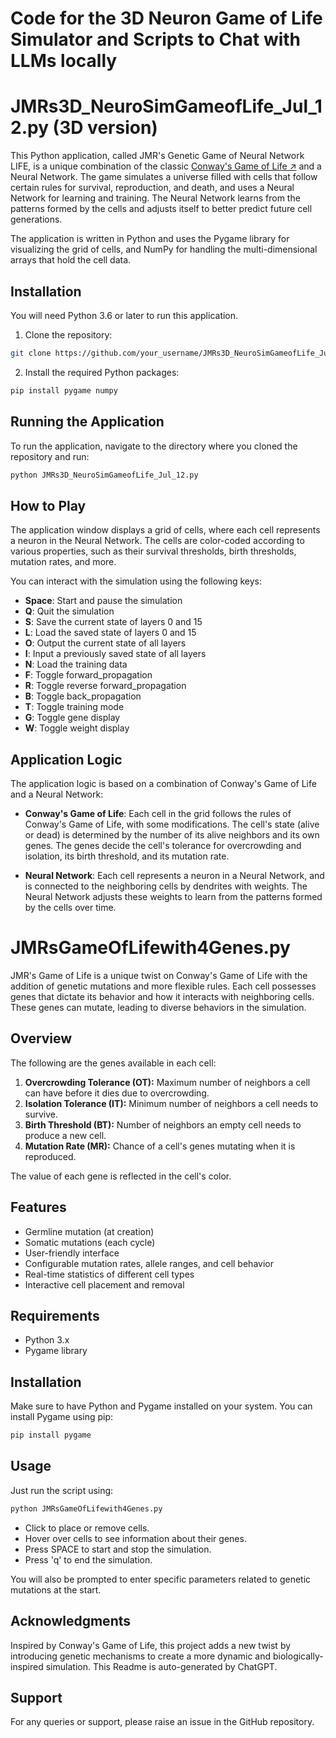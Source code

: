 # Code for the 3D Neuron Game of Life Simulator and Scripts to Chat with LLMs locally
# JMRs3D_NeuroSimGameofLife_Jul_12.py (3D version)

This Python application, called JMR's Genetic Game of Neural Network LIFE, is a unique combination of the classic [Conway's Game of Life ↗](https://en.wikipedia.org/wiki/Conway%27s_Game_of_Life) and a Neural Network. The game simulates a universe filled with cells that follow certain rules for survival, reproduction, and death, and uses a Neural Network for learning and training. The Neural Network learns from the patterns formed by the cells and adjusts itself to better predict future cell generations.

The application is written in Python and uses the Pygame library for visualizing the grid of cells, and NumPy for handling the multi-dimensional arrays that hold the cell data.

## Installation

You will need Python 3.6 or later to run this application.

1. Clone the repository:

```bash
git clone https://github.com/your_username/JMRs3D_NeuroSimGameofLife_Jul_12.py.git
```

2. Install the required Python packages:

```bash
pip install pygame numpy
```

## Running the Application

To run the application, navigate to the directory where you cloned the repository and run:

```bash
python JMRs3D_NeuroSimGameofLife_Jul_12.py
```

## How to Play

The application window displays a grid of cells, where each cell represents a neuron in the Neural Network. The cells are color-coded according to various properties, such as their survival thresholds, birth thresholds, mutation rates, and more.

You can interact with the simulation using the following keys:

- **Space**: Start and pause the simulation
- **Q**: Quit the simulation
- **S**: Save the current state of layers 0 and 15
- **L**: Load the saved state of layers 0 and 15
- **O**: Output the current state of all layers
- **I**: Input a previously saved state of all layers
- **N**: Load the training data
- **F**: Toggle forward_propagation
- **R**: Toggle reverse forward_propagation
- **B**: Toggle back_propagation
- **T**: Toggle training mode
- **G**: Toggle gene display
- **W**: Toggle weight display

## Application Logic

The application logic is based on a combination of Conway's Game of Life and a Neural Network:

- **Conway's Game of Life**: Each cell in the grid follows the rules of Conway's Game of Life, with some modifications. The cell's state (alive or dead) is determined by the number of its alive neighbors and its own genes. The genes decide the cell's tolerance for overcrowding and isolation, its birth threshold, and its mutation rate.

- **Neural Network**: Each cell represents a neuron in a Neural Network, and is connected to the neighboring cells by dendrites with weights. The Neural Network adjusts these weights to learn from the patterns formed by the cells over time.

# JMRsGameOfLifewith4Genes.py

JMR's Game of Life is a unique twist on Conway's Game of Life with the addition of genetic mutations and more flexible rules. Each cell possesses genes that dictate its behavior and how it interacts with neighboring cells. These genes can mutate, leading to diverse behaviors in the simulation.

## Overview

The following are the genes available in each cell:

1. **Overcrowding Tolerance (OT):** Maximum number of neighbors a cell can have before it dies due to overcrowding.
2. **Isolation Tolerance (IT):** Minimum number of neighbors a cell needs to survive.
3. **Birth Threshold (BT):** Number of neighbors an empty cell needs to produce a new cell.
4. **Mutation Rate (MR):** Chance of a cell's genes mutating when it is reproduced.

The value of each gene is reflected in the cell's color.

## Features

- Germline mutation (at creation)
- Somatic mutations (each cycle)
- User-friendly interface
- Configurable mutation rates, allele ranges, and cell behavior
- Real-time statistics of different cell types
- Interactive cell placement and removal

## Requirements

- Python 3.x
- Pygame library

## Installation

Make sure to have Python and Pygame installed on your system. You can install Pygame using pip:

```bash
pip install pygame
```

## Usage

Just run the script using:

```bash
python JMRsGameOfLifewith4Genes.py
```

- Click to place or remove cells.
- Hover over cells to see information about their genes.
- Press SPACE to start and stop the simulation.
- Press 'q' to end the simulation.

You will also be prompted to enter specific parameters related to genetic mutations at the start.

## Acknowledgments

Inspired by Conway's Game of Life, this project adds a new twist by introducing genetic mechanisms to create a more dynamic and biologically-inspired simulation.
This Readme is auto-generated by ChatGPT.

## Support

For any queries or support, please raise an issue in the GitHub repository.
